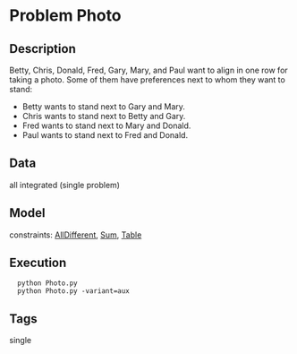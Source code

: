 # Problem Photo
## Description
Betty, Chris, Donald, Fred, Gary, Mary, and Paul want to align in one row for taking a photo.
Some of them have preferences next to whom they want to stand:
 - Betty wants to stand next to Gary and Mary.
 - Chris wants to stand next to Betty and Gary.
 - Fred wants to stand next to Mary and Donald.
 - Paul wants to stand next to Fred and Donald.

## Data
  all integrated (single problem)

## Model
  constraints: [AllDifferent](http://pycsp.org/documentation/constraints/AllDifferent), [Sum](http://pycsp.org/documentation/constraints/Sum), [Table](http://pycsp.org/documentation/constraints/Table)

## Execution
```
  python Photo.py
  python Photo.py -variant=aux
```

## Tags
  single
